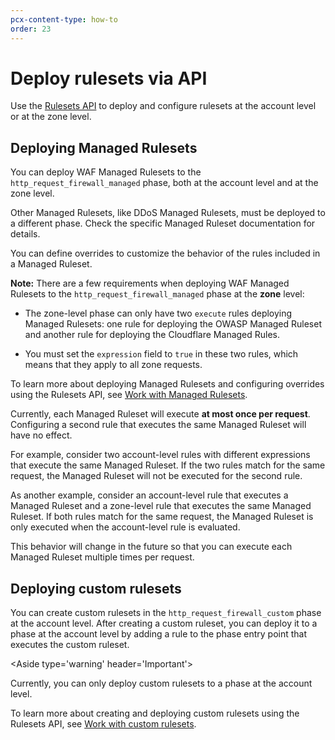 ```yaml
---
pcx-content-type: how-to
order: 23
---
```


# Deploy rulesets via API

Use the [Rulesets API](https://developers.cloudflare.com/ruleset-engine/rulesets-api) to deploy and configure rulesets at the account level or at the zone level.

## Deploying Managed Rulesets

You can deploy WAF Managed Rulesets to the `http_request_firewall_managed` phase, both at the account level and at the zone level.

Other Managed Rulesets, like DDoS Managed Rulesets, must be deployed to a different phase. Check the specific Managed Ruleset documentation for details.

You can define overrides to customize the behavior of the rules included in a Managed Ruleset.

**Note:** There are a few requirements when deploying WAF Managed Rulesets to the `http_request_firewall_managed` phase at the **zone** level:

- The zone-level phase can only have two `execute` rules deploying Managed Rulesets: one rule for deploying the OWASP Managed Ruleset and another rule for deploying the Cloudflare Managed Rules.

- You must set the `expression` field to `true` in these two rules, which means that they apply to all zone requests.

To learn more about deploying Managed Rulesets and configuring overrides using the Rulesets API, see [Work with Managed Rulesets](https://developers.cloudflare.com/ruleset-engine/managed-rulesets).

<Aside type="warning" header="Important">

Currently, each Managed Ruleset will execute **at most once per request**. Configuring a second rule that executes the same Managed Ruleset will have no effect.

For example, consider two account-level rules with different expressions that execute the same Managed Ruleset. If the two rules match for the same request, the Managed Ruleset will not be executed for the second rule.

As another example, consider an account-level rule that executes a Managed Ruleset and a zone-level rule that executes the same Managed Ruleset. If both rules match for the same request, the Managed Ruleset is only executed when the account-level rule is evaluated.

This behavior will change in the future so that you can execute each Managed Ruleset multiple times per request.

</Aside>

## Deploying custom rulesets

You can create custom rulesets in the `http_request_firewall_custom` phase at the account level. After creating a custom ruleset, you can deploy it to a phase at the account level by adding a rule to the phase entry point that executes the custom ruleset.

<Aside type='warning' header='Important'>

Currently, you can only deploy custom rulesets to a phase at the account level.

</Aside>

To learn more about creating and deploying custom rulesets using the Rulesets API, see [Work with custom rulesets](https://developers.cloudflare.com/ruleset-engine/custom-rulesets).
